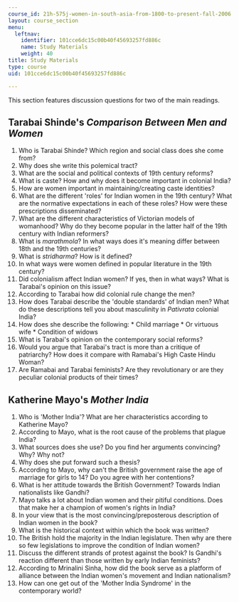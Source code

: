 ```yaml
---
course_id: 21h-575j-women-in-south-asia-from-1800-to-present-fall-2006
layout: course_section
menu:
  leftnav:
    identifier: 101cce6dc15c00b40f45693257fd886c
    name: Study Materials
    weight: 40
title: Study Materials
type: course
uid: 101cce6dc15c00b40f45693257fd886c

---
```


This section features discussion questions for two of the main readings.

Tarabai Shinde's _Comparison Between Men and Women_
---------------------------------------------------

1.  Who is Tarabai Shinde? Which region and social class does she come from?
2.  Why does she write this polemical tract?
3.  What are the social and political contexts of 19th century reforms?
4.  What is caste? How and why does it become important in colonial India?
5.  How are women important in maintaining/creating caste identities?
6.  What are the different 'roles' for Indian women in the 19th century? What are the normative expectations in each of these roles? How were these prescriptions disseminated?
7.  What are the different characteristics of Victorian models of womanhood? Why do they become popular in the latter half of the 19th century with Indian reformers?
8.  What is _marathmola_? In what ways does it's meaning differ between 18th and the 19th centuries?
9.  What is _stridharma_? How is it defined?
10.  In what ways were women defined in popular literature in the 19th century?
11.  Did colonialism affect Indian women? If yes, then in what ways? What is Tarabai's opinion on this issue?
12.  According to Tarabai how did colonial rule change the men?
13.  How does Tarabai describe the 'double standards' of Indian men? What do these descriptions tell you about masculinity in _Pativrata_ colonial India?
14.  How does she describe the following:
    *   Child marriage
    *   Or virtuous wife
    *   Condition of widows
15.  What is Tarabai's opinion on the contemporary social reforms?
16.  Would you argue that Tarabai's tract is more than a critique of patriarchy? How does it compare with Ramabai's High Caste Hindu Woman?
17.  Are Ramabai and Tarabai feminists? Are they revolutionary or are they peculiar colonial products of their times?

Katherine Mayo's _Mother India_
-------------------------------

1.  Who is 'Mother India'? What are her characteristics according to Katherine Mayo?
2.  According to Mayo, what is the root cause of the problems that plague India?
3.  What sources does she use? Do you find her arguments convincing? Why? Why not?
4.  Why does she put forward such a thesis?
5.  According to Mayo, why can't the British government raise the age of marriage for girls to 14? Do you agree with her contentions?
6.  What is her attitude towards the British Government? Towards Indian nationalists like Gandhi?
7.  Mayo talks a lot about Indian women and their pitiful conditions. Does that make her a champion of women's rights in India?
8.  In your view that is the most convincing/preposterous description of Indian women in the book?
9.  What is the historical context within which the book was written?
10.  The British hold the majority in the Indian legislature. Then why are there so few legislations to improve the condition of Indian women?
11.  Discuss the different strands of protest against the book? Is Gandhi's reaction different than those written by early Indian feminists?
12.  According to Mrinalini Sinha, how did the book serve as a platform of alliance between the Indian women's movement and Indian nationalism?
13.  How can one get out of the 'Mother India Syndrome' in the contemporary world?